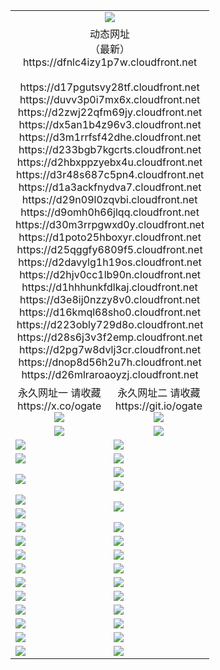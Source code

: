 ﻿<table>
  <tr></tr>
  <tr><td colspan=2 align=center><img src="https://dfnlc4izy1p7w.cloudfront.net/Up/oGate.jpg" /></td></tr>
  <tr><td colspan=2 align=center>动态网址<br/>（最新）
<br>https://dfnlc4izy1p7w.cloudfront.net
<br>
<br>https://d17pgutsvy28tf.cloudfront.net
<br>https://duvv3p0i7mx6x.cloudfront.net
<br>https://d2zwj22qfm69jy.cloudfront.net
<br>https://dx5an1b4z96v3.cloudfront.net
<br>https://d3m1rrfsf42dhe.cloudfront.net
<br>https://d233bgb7kgcrts.cloudfront.net
<br>https://d2hbxppzyebx4u.cloudfront.net
<br>https://d3r48s687c5pn4.cloudfront.net
<br>https://d1a3ackfnydva7.cloudfront.net
<br>https://d29n09l0zqvbi.cloudfront.net
<br>https://d9omh0h66jlqq.cloudfront.net
<br>https://d30m3rrpgwxd0y.cloudfront.net
<br>https://d1poto25hboxyr.cloudfront.net
<br>https://d25qggfy6809f5.cloudfront.net
<br>https://d2davylg1h19os.cloudfront.net
<br>https://d2hjv0cc1lb90n.cloudfront.net
<br>https://d1hhhunkfdlkaj.cloudfront.net
<br>https://d3e8ij0nzzy8v0.cloudfront.net
<br>https://d16kmql68sho0.cloudfront.net
<br>https://d223obly729d8o.cloudfront.net
<br>https://d28s6j3v3f2emp.cloudfront.net
<br>https://d2pg7w8dvlj3cr.cloudfront.net
<br>https://dnop8d56h2u7h.cloudfront.net
<br>https://d26mlraroaoyzj.cloudfront.net
    </td>
  </tr>
  <tr>
    <td align=center>永久网址一 请收藏<br/>https://x.co/ogate<br><a href="https://dfnlc4izy1p7w.cloudfront.net/Up/0WMGDL1.png"><img src="https://dfnlc4izy1p7w.cloudfront.net/Up/0WMGD1.png" /></a></td>
    <td align=center>永久网址二 请收藏<br/>https://git.io/ogate<br><a href="https://dfnlc4izy1p7w.cloudfront.net/Up/0WMGDL2.png"><img src="https://dfnlc4izy1p7w.cloudfront.net/Up/0WMGD2.png" /></a></td>
  </tr>
  <tr>
    <td align=center><a href="https://dfnlc4izy1p7w.cloudfront.net/?from=github"><img src="https://dfnlc4izy1p7w.cloudfront.net/Up/0WMPG.jpg" /></a></td>
    <td align=center><a href="https://dfnlc4izy1p7w.cloudfront.net/ogUP.aspx?name=0oGate.apk&from=github"><img src="https://dfnlc4izy1p7w.cloudfront.net/Up/0WMAZ.jpg" /></a></td>
  </tr>
  <tr>
    <td><a href="https://dfnlc4izy1p7w.cloudfront.net/oNote.aspx?id=oGate&from=github" target="_blank"><img src="https://dfnlc4izy1p7w.cloudfront.net/Up/0WCYY.jpg" /></a></td>
    <td><a href="https://dfnlc4izy1p7w.cloudfront.net/oNote.aspx?id=oNote&from=github" target="_blank"><img src="https://dfnlc4izy1p7w.cloudfront.net/Up/0WZTT.jpg" /></a></td>
  </tr>
  <tr>
    <td><a href="https://dfnlc4izy1p7w.cloudfront.net/ogDY.aspx?from=github" target="_blank"><img src="https://dfnlc4izy1p7w.cloudfront.net/Up/DY.jpg"/></a></td>
    <td><a href="https://dfnlc4izy1p7w.cloudfront.net/ogST.aspx?from=github" target="_blank"><img src="https://dfnlc4izy1p7w.cloudfront.net/Up/ST.jpg"/></a></td>
  </tr>
  <tr>
    <td rowspan=2><a href="https://dfnlc4izy1p7w.cloudfront.net/ogUP.aspx?name=WJ.mp4&from=github" target="_blank"><img src="https://dfnlc4izy1p7w.cloudfront.net/Up/WJ.jpg" /></a></td>
    <td><a href="https://dfnlc4izy1p7w.cloudfront.net/ogUP.aspx?name=DKC.mp4&count=17&from=github" target="_blank"><img src="https://dfnlc4izy1p7w.cloudfront.net/Up/DKC.jpg" /></a></td> 
  </tr>
  <tr>
    <td><a href="https://dfnlc4izy1p7w.cloudfront.net/ogUP.aspx?name=LRWS.mp4&count=6B:16,5A:10,5B:35,4A:14,4B:19,3A:10,3B:26,2A:16,2B:21,1A:23,1B:29&from=github" target="_blank"><img src="https://dfnlc4izy1p7w.cloudfront.net/Up/LRWS.jpg" /></a></td>
  </tr>
  <tr>
    <td><a href="https://dfnlc4izy1p7w.cloudfront.net/ogUP.aspx?name=JQR.mp4&count=2&from=github" target="_blank"><img src="https://dfnlc4izy1p7w.cloudfront.net/Up/JQR.jpg" /></a></td>   
    <td rowspan=2><a href="https://dfnlc4izy1p7w.cloudfront.net/ogUP.aspx?name=JP.mp4&count=9&from=github" target="_blank"><img src="https://dfnlc4izy1p7w.cloudfront.net/Up/JP.jpg" /></td>
  </tr>
  <tr>
    <td><a href="https://dfnlc4izy1p7w.cloudfront.net/ogUP.aspx?name=ZSJ.mp4&count=16&from=github" target="_blank"><img src="https://dfnlc4izy1p7w.cloudfront.net/Up/ZSJ.jpg" /></a></td>
  </tr>
  <tr>
    <td><a href="https://dfnlc4izy1p7w.cloudfront.net/ogUP.aspx?name=SSZJ.mp4&count=7&current=2&from=github" target="_blank"><img src="https://dfnlc4izy1p7w.cloudfront.net/Up/SSZJ.jpg" /></a></td>
    <td><a href="https://dfnlc4izy1p7w.cloudfront.net/ogUP.aspx?name=WH.mp4&from=github" target="_blank"><img src="https://dfnlc4izy1p7w.cloudfront.net/Up/WH.jpg" /></a></td>
  </tr>
  <tr>
    <td><a href="https://dfnlc4izy1p7w.cloudfront.net/ogUP.aspx?name=DWHM.mp4&from=github" target="_blank"><img src="https://dfnlc4izy1p7w.cloudfront.net/Up/DWHM.jpg" /></a></td>
    <td><a href="https://dfnlc4izy1p7w.cloudfront.net/ogUP.aspx?name=XTFY.mp4&count=24&from=github" target="_blank"><img src="https://dfnlc4izy1p7w.cloudfront.net/Up/XTFY.jpg" /></a></td>
  </tr>
  <tr>
    <td><a href="https://dfnlc4izy1p7w.cloudfront.net/ogUP.aspx?name=4SQQ.mp4&count=06:10&current=06:10&from=github" target="_blank"><img src="https://dfnlc4izy1p7w.cloudfront.net/Up/4SQQ0.jpg" /></a></td>
    <td><a href="https://dfnlc4izy1p7w.cloudfront.net/ogUP.aspx?name=4SHQ.mp4&count=06:10&current=06:10&from=github" target="_blank"><img src="https://dfnlc4izy1p7w.cloudfront.net/Up/4SHQ0.jpg" /></a></td>
  </tr>
  <tr>
    <td><a href="https://dfnlc4izy1p7w.cloudfront.net/ogUP.aspx?name=4SZG.mp4&count=06:12&current=06:10&from=github" target="_blank"><img src="https://dfnlc4izy1p7w.cloudfront.net/Up/4SZG0.jpg" /></a></td>
    <td><a href="https://dfnlc4izy1p7w.cloudfront.net/ogUP.aspx?name=4SDJ.mp4&count=06:16&current=06:15&from=github" target="_blank"><img src="https://dfnlc4izy1p7w.cloudfront.net/Up/4SDJ0.jpg" /></a></td>
  </tr>
  <tr>
    <td><a href="https://dfnlc4izy1p7w.cloudfront.net/onUP.aspx?name=https://x.co/dtw99&from=github" target="_blank"><img src="https://dfnlc4izy1p7w.cloudfront.net/Up/0DTW.jpg"/></a></td>
    <td><a href="https://dfnlc4izy1p7w.cloudfront.net/onUP.aspx?name=https://d2tyo2h9ydw5hf.cloudfront.net/acenter/&from=github" target="_blank"><img src="https://dfnlc4izy1p7w.cloudfront.net/Up/0TDW.jpg" /></a></td>
  </tr>
  <tr>
    <td><a href="https://dfnlc4izy1p7w.cloudfront.net/onUP.aspx?name=https://d3qz7yth5i2rae.cloudfront.net/gb/nsc413.htm&from=github" target="_blank"><img src="https://dfnlc4izy1p7w.cloudfront.net/Up/0DJY.jpg" /></a></td>
    <td><a href="https://dfnlc4izy1p7w.cloudfront.net/onUP.aspx?name=https://dgyo0jey7vwa5.cloudfront.net/xtr/gb/prog204.html&from=github" target="_blank"><img src="https://dfnlc4izy1p7w.cloudfront.net/Up/0XTR.jpg" /></a></td>
  </tr>
  <tr>
    <td><a href="https://dfnlc4izy1p7w.cloudfront.net/onUP.aspx?name=https://d7203y8eitivv.cloudfront.net&from=github" target="_blank"><img src="https://dfnlc4izy1p7w.cloudfront.net/Up/0MHW.jpg" /></a></td>
    <td><a href="https://dfnlc4izy1p7w.cloudfront.net/onUP.aspx?name=https://d38z1xzg5vtneh.cloudfront.net&from=github" target="_blank"><img src="https://dfnlc4izy1p7w.cloudfront.net/Up/0ZJW.jpg" /></a></td>
  </tr>
  <tr>
    <td><a href="https://dfnlc4izy1p7w.cloudfront.net/ogUP.aspx?name=FG.zip&from=github" target="_blank"><img src="https://dfnlc4izy1p7w.cloudfront.net/Up/FG.jpg" /></a></td>
    <td><a href="https://dfnlc4izy1p7w.cloudfront.net/ogUP.aspx?name=FGA.apk&from=github" target="_blank"><img src="https://dfnlc4izy1p7w.cloudfront.net/Up/FGA.jpg" /></a></td>
  </tr>
  <tr>
    <td><a href="https://dfnlc4izy1p7w.cloudfront.net/ogUP.aspx?name=U.zip&from=github" target="_blank"><img src="https://dfnlc4izy1p7w.cloudfront.net/Up/U.jpg" /></a></td>
    <td><a href="https://dfnlc4izy1p7w.cloudfront.net/ogUP.aspx?name=UA.apk&from=github" target="_blank"><img src="https://dfnlc4izy1p7w.cloudfront.net/Up/UA.jpg" /></a></td>
  </tr>
  <tr>
    <td><a href="https://dfnlc4izy1p7w.cloudfront.net/ogUP.aspx?name=0iPPOTV.zip&from=github" target="_blank"><img src="https://dfnlc4izy1p7w.cloudfront.net/Up/0iPPOTV.jpg" /></a></td>
    <td><a href="https://dfnlc4izy1p7w.cloudfront.net/ogUP.aspx?name=0iNTD.apk&from=github" target="_blank"><img src="https://dfnlc4izy1p7w.cloudfront.net/Up/0iNTD.jpg" /></a></td>
  </tr>
</table>
